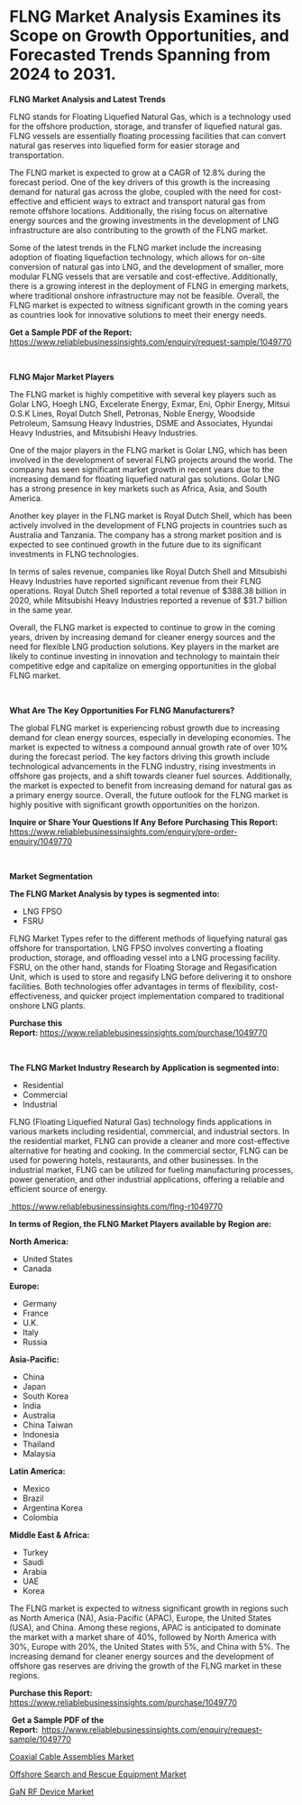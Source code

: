 <p><h1>FLNG Market Analysis Examines its Scope on Growth Opportunities, and Forecasted Trends Spanning from 2024 to 2031.</h1></p><p><strong>FLNG Market Analysis and Latest Trends</strong></p>
<p><p>FLNG stands for Floating Liquefied Natural Gas, which is a technology used for the offshore production, storage, and transfer of liquefied natural gas. FLNG vessels are essentially floating processing facilities that can convert natural gas reserves into liquefied form for easier storage and transportation. </p><p>The FLNG market is expected to grow at a CAGR of 12.8% during the forecast period. One of the key drivers of this growth is the increasing demand for natural gas across the globe, coupled with the need for cost-effective and efficient ways to extract and transport natural gas from remote offshore locations. Additionally, the rising focus on alternative energy sources and the growing investments in the development of LNG infrastructure are also contributing to the growth of the FLNG market.</p><p>Some of the latest trends in the FLNG market include the increasing adoption of floating liquefaction technology, which allows for on-site conversion of natural gas into LNG, and the development of smaller, more modular FLNG vessels that are versatile and cost-effective. Additionally, there is a growing interest in the deployment of FLNG in emerging markets, where traditional onshore infrastructure may not be feasible. Overall, the FLNG market is expected to witness significant growth in the coming years as countries look for innovative solutions to meet their energy needs.</p></p>
<p><strong>Get a Sample PDF of the Report:&nbsp;</strong> <a href="https://www.reliablebusinessinsights.com/enquiry/request-sample/1049770">https://www.reliablebusinessinsights.com/enquiry/request-sample/1049770</a></p>
<p>&nbsp;</p>
<p><strong>FLNG Major Market Players</strong></p>
<p><p>The FLNG market is highly competitive with several key players such as Golar LNG, Hoegh LNG, Excelerate Energy, Exmar, Eni, Ophir Energy, Mitsui O.S.K Lines, Royal Dutch Shell, Petronas, Noble Energy, Woodside Petroleum, Samsung Heavy Industries, DSME and Associates, Hyundai Heavy Industries, and Mitsubishi Heavy Industries.</p><p>One of the major players in the FLNG market is Golar LNG, which has been involved in the development of several FLNG projects around the world. The company has seen significant market growth in recent years due to the increasing demand for floating liquefied natural gas solutions. Golar LNG has a strong presence in key markets such as Africa, Asia, and South America.</p><p>Another key player in the FLNG market is Royal Dutch Shell, which has been actively involved in the development of FLNG projects in countries such as Australia and Tanzania. The company has a strong market position and is expected to see continued growth in the future due to its significant investments in FLNG technologies.</p><p>In terms of sales revenue, companies like Royal Dutch Shell and Mitsubishi Heavy Industries have reported significant revenue from their FLNG operations. Royal Dutch Shell reported a total revenue of $388.38 billion in 2020, while Mitsubishi Heavy Industries reported a revenue of $31.7 billion in the same year.</p><p>Overall, the FLNG market is expected to continue to grow in the coming years, driven by increasing demand for cleaner energy sources and the need for flexible LNG production solutions. Key players in the market are likely to continue investing in innovation and technology to maintain their competitive edge and capitalize on emerging opportunities in the global FLNG market.</p></p>
<p>&nbsp;</p>
<p><strong>What Are The Key Opportunities For FLNG Manufacturers?</strong></p>
<p><p>The global FLNG market is experiencing robust growth due to increasing demand for clean energy sources, especially in developing economies. The market is expected to witness a compound annual growth rate of over 10% during the forecast period. The key factors driving this growth include technological advancements in the FLNG industry, rising investments in offshore gas projects, and a shift towards cleaner fuel sources. Additionally, the market is expected to benefit from increasing demand for natural gas as a primary energy source. Overall, the future outlook for the FLNG market is highly positive with significant growth opportunities on the horizon.</p></p>
<p><strong>Inquire or Share Your Questions If Any Before Purchasing This Report:</strong> <a href="https://www.reliablebusinessinsights.com/enquiry/pre-order-enquiry/1049770">https://www.reliablebusinessinsights.com/enquiry/pre-order-enquiry/1049770</a></p>
<p>&nbsp;</p>
<p><strong>Market Segmentation</strong></p>
<p><strong>The FLNG Market Analysis by types is segmented into:</strong></p>
<p><ul><li>LNG FPSO</li><li>FSRU</li></ul></p>
<p><p>FLNG Market Types refer to the different methods of liquefying natural gas offshore for transportation. LNG FPSO involves converting a floating production, storage, and offloading vessel into a LNG processing facility. FSRU, on the other hand, stands for Floating Storage and Regasification Unit, which is used to store and regasify LNG before delivering it to onshore facilities. Both technologies offer advantages in terms of flexibility, cost-effectiveness, and quicker project implementation compared to traditional onshore LNG plants.</p></p>
<p><strong>Purchase this Report:&nbsp;</strong><a href="https://www.reliablebusinessinsights.com/purchase/1049770">https://www.reliablebusinessinsights.com/purchase/1049770</a></p>
<p>&nbsp;</p>
<p><strong>The FLNG Market Industry Research by Application is segmented into:</strong></p>
<p><ul><li>Residential</li><li>Commercial</li><li>Industrial</li></ul></p>
<p><p>FLNG (Floating Liquefied Natural Gas) technology finds applications in various markets including residential, commercial, and industrial sectors. In the residential market, FLNG can provide a cleaner and more cost-effective alternative for heating and cooking. In the commercial sector, FLNG can be used for powering hotels, restaurants, and other businesses. In the industrial market, FLNG can be utilized for fueling manufacturing processes, power generation, and other industrial applications, offering a reliable and efficient source of energy.</p></p>
<p><a href="https://www.reliablebusinessinsights.com/flng-r1049770">&nbsp;https://www.reliablebusinessinsights.com/flng-r1049770</a></p>
<p><strong>In terms of Region, the FLNG Market Players available by Region are:</strong></p>
<p>
    <p> <strong> North America: </strong>
        <ul>
            <li>United States</li>
            <li>Canada</li>
        </ul>
        </p> 
    <p> <strong> Europe: </strong>
        <ul>
            <li>Germany</li>
            <li>France</li>
            <li>U.K.</li>
            <li>Italy</li>
            <li>Russia</li>
        </ul>
        </p> 
    <p> <strong> Asia-Pacific: </strong>
        <ul>
            <li>China</li>
            <li>Japan</li>
            <li>South Korea</li>
            <li>India</li>
            <li>Australia</li>
            <li>China Taiwan</li>
            <li>Indonesia</li>
            <li>Thailand</li>
            <li>Malaysia</li>
        </ul>
        </p> 
    <p> <strong> Latin America: </strong>
        <ul>
            <li>Mexico</li>
            <li>Brazil</li>
            <li>Argentina Korea</li>
            <li>Colombia</li>
        </ul>
        </p> 
    <p> <strong> Middle East & Africa: </strong>
        <ul>
            <li>Turkey</li>
            <li>Saudi</li>
            <li>Arabia</li>
            <li>UAE</li>
            <li>Korea</li>
        </ul>
    </p>
    </p>
<p><p>The FLNG market is expected to witness significant growth in regions such as North America (NA), Asia-Pacific (APAC), Europe, the United States (USA), and China. Among these regions, APAC is anticipated to dominate the market with a market share of 40%, followed by North America with 30%, Europe with 20%, the United States with 5%, and China with 5%. The increasing demand for cleaner energy sources and the development of offshore gas reserves are driving the growth of the FLNG market in these regions.</p></p>
<p><strong>Purchase this Report: </strong><a href="https://www.reliablebusinessinsights.com/purchase/1049770">https://www.reliablebusinessinsights.com/purchase/1049770</a></p>
<p>&nbsp;<strong>Get a Sample PDF of the Report:&nbsp;&nbsp;</strong><a href="https://www.reliablebusinessinsights.com/enquiry/request-sample/1049770">https://www.reliablebusinessinsights.com/enquiry/request-sample/1049770</a></p>
<p><strong></strong></p>
<p><p><a href="https://github.com/qrkceaah30/Market-Research-Report-List-1/blob/main/coaxial-cable-assemblies-market.md">Coaxial Cable Assemblies Market</a></p><p><a href="https://view.publitas.com/reportprime-1/insights-into-the-offshore-search-and-rescue-equipment-market-market-players-market-size-geographical-regions-and-forecast-2024-2031/">Offshore Search and Rescue Equipment Market</a></p><p><a href="https://github.com/caicuccucga/Market-Research-Report-List-1/blob/main/gan-rf-device-market.md">GaN RF Device Market</a></p></p>